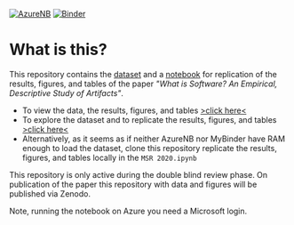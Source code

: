 [![AzureNB](https://notebooks.azure.com/launch.png)](https://notebooks.azure.com/import/gh/doubleblinder/msr2020_what_is_software) [![Binder](https://mybinder.org/badge.svg)](https://mybinder.org/v2/gh/doubleblinder/msr2020_what_is_software/master)


# What is this?

This repository contains the [dataset](https://github.com/doubleblinder/msr2020_what_is_software/releases/download/v1.0-data/all_repo_files_categorized.csv.bz2) and a [notebook](https://nbviewer.jupyter.org/github/doubleblinder/msr2020_what_is_software/blob/master/MSR%202020.ipynb) for replication of the results, figures, and tables of the paper _"What is Software? An Empirical, Descriptive Study of Artifacts"_.


  - To view the data, the results, figures, and tables [>click here<](https://nbviewer.jupyter.org/github/doubleblinder/msr2020_what_is_software/blob/master/MSR%202020.ipynb)
  - To explore the dataset and to replicate the results, figures, and tables [>click here<](https://notebooks.azure.com/import/gh/doubleblinder/msr2020_what_is_software)
  - Alternatively, as it seems as if neither AzureNB nor MyBinder have RAM enough to load the dataset, clone this repository replicate the results, figures, and tables locally in the `MSR 2020.ipynb`



This repository is only active during the double blind review phase. On publication of the paper this repository with data and figures will be published via Zenodo.


Note, running the notebook on Azure you need a Microsoft login.